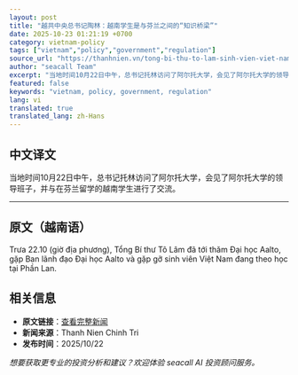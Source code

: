 ```yaml
---
layout: post
title: "越共中央总书记陶林：越南学生是与芬兰之间的“知识桥梁”"
date: 2025-10-23 01:21:19 +0700
category: vietnam-policy
tags: ["vietnam","policy","government","regulation"]
source_url: "https://thanhnien.vn/tong-bi-thu-to-lam-sinh-vien-viet-nam-la-cau-noi-tri-thuc-voi-phan-lan-185251022211348487.htm"
author: "seacall Team"
excerpt: "当地时间10月22日中午，总书记托林访问了阿尔托大学，会见了阿尔托大学的领导班子，并与在芬兰留学的越南学生进行了交流。..."
featured: false
keywords: "vietnam, policy, government, regulation"
lang: vi
translated: true
translated_lang: zh-Hans
---
```


## 中文译文

当地时间10月22日中午，总书记托林访问了阿尔托大学，会见了阿尔托大学的领导班子，并与在芬兰留学的越南学生进行了交流。

---

## 原文（越南语）

Trưa 22.10 (giờ địa phương), Tổng B&iacute; thư T&ocirc; L&acirc;m đ&atilde; tới thăm Đại học Aalto, gặp Ban l&atilde;nh đạo Đại học Aalto v&agrave; gặp gỡ sinh vi&ecirc;n Việt Nam đang theo học tại Phần Lan.

## 相关信息

- **原文链接**：[查看完整新闻](https://thanhnien.vn/tong-bi-thu-to-lam-sinh-vien-viet-nam-la-cau-noi-tri-thuc-voi-phan-lan-185251022211348487.htm)
- **新闻来源**：Thanh Nien Chinh Tri
- **发布时间**：2025/10/22

*想要获取更专业的投资分析和建议？欢迎体验 seacall AI 投资顾问服务。*